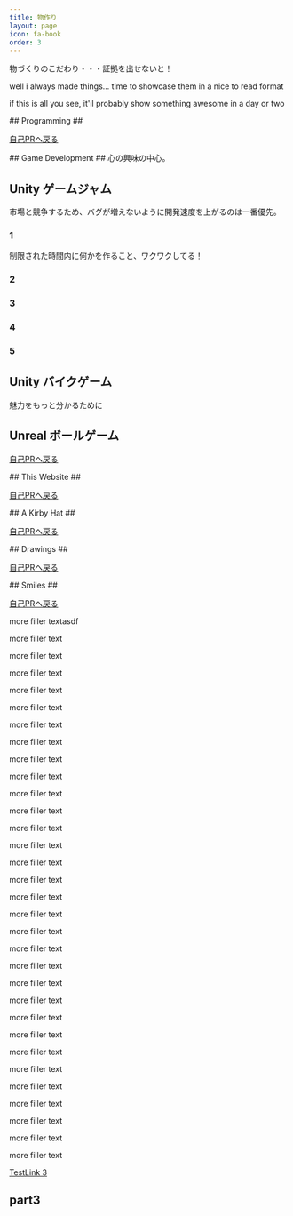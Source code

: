 ```yaml
---
title: 物作り
layout: page
icon: fa-book
order: 3
---
```


物づくりのこだわり・・・証拠を出せないと！

well i always made things... time to showcase them in a nice to read format

if this is all you see, it'll probably show something awesome in a day or two

<div id="Programming"> </div>
## Programming ##

[自己PRへ戻る](/#Jiko-PR)

<div id="Games"> </div>
## Game Development ##
心の興味の中心。

## Unity ゲームジャム ## 
市場と競争するため、バグが増えないように開発速度を上がるのは一番優先。
### 1
制限された時間内に何かを作ること、ワクワクしてる！

### 2

### 3

### 4

### 5

## Unity バイクゲーム ##
魅力をもっと分かるために

## Unreal ボールゲーム ##

[自己PRへ戻る](/#Jiko-PR)

<div id="This-Site"> </div>
## This Website ##

[自己PRへ戻る](/#Jiko-PR)

<div id="Kirby-Hat"> </div>
## A Kirby Hat ##


[自己PRへ戻る](/#Jiko-PR)

<div id="Drawings"> </div>
## Drawings ##


[自己PRへ戻る](/#Jiko-PR)

<div id="Smiles"> </div>
## Smiles ##

[自己PRへ戻る](/#Jiko-PR)

more filler textasdf

more filler text



more filler text

more filler text

more filler text

more filler text

more filler text

more filler text

more filler text

more filler text

more filler text

more filler text

more filler text

more filler text

more filler text

more filler text

more filler text

more filler text

more filler text

more filler text

more filler text

more filler text

more filler text

more filler text

more filler text

more filler text

more filler text

more filler text

more filler text

more filler text

more filler text

more filler text

[TestLink 3](#Test-Link-3)
## part3 ##